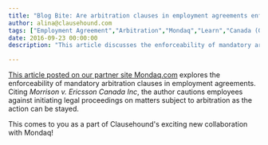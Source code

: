 ```yaml
---
title: "Blog Bite: Are arbitration clauses in employment agreements enforceable?"
author: alina@clausehound.com
tags: ["Employment Agreement","Arbitration","Mondaq","Learn","Canada (General)"]
date: 2016-09-23 00:00:00
description: "This article discusses the enforceability of mandatory arbitration clauses in employment agreements."

---
```


[This article posted on our partner site Mondaq.com](http://www.mondaq.com/canada/x/525942/employee+rights+labour+relations/Arbitration+Clauses+In+Employment+Agreements+Are+They+Enforceable) explores the enforceability of mandatory arbitration clauses in employment agreements. Citing *Morrison v. Ericsson Canada Inc*, the author cautions employees against initiating legal proceedings on matters subject to arbitration as the action can be stayed.

This comes to you as a part of Clausehound's exciting new collaboration with Mondaq!
